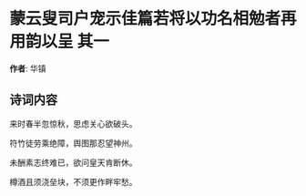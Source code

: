 # 蒙云叟司户宠示佳篇若将以功名相勉者再用韵以呈  其一

**作者**: 华镇

## 诗词内容

来时春半忽惊秋，思虑关心欲破头。

符竹徒劳乘绝障，舆图那忍望神州。

未酬素志终难已，欲问皇天肯断休。

樽酒且须浇垒块，不须更作畔牢愁。

